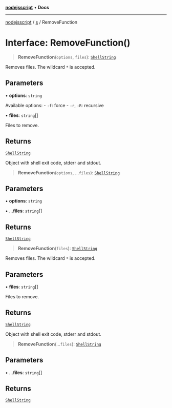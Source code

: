 [**nodejsscript**](../../../README.md) • **Docs**

***

[nodejsscript](../../../README.md) / [s](../README.md) / RemoveFunction

# Interface: RemoveFunction()

> **RemoveFunction**(`options`, `files`): [`ShellString`](../type-aliases/ShellString.md)

Removes files. The wildcard `*` is accepted.

## Parameters

• **options**: `string`

Available options:
       - `-f`: force
       - `-r`, `-R`: recursive

• **files**: `string`[]

Files to remove.

## Returns

[`ShellString`](../type-aliases/ShellString.md)

Object with shell exit code, stderr and stdout.

> **RemoveFunction**(`options`, ...`files`): [`ShellString`](../type-aliases/ShellString.md)

## Parameters

• **options**: `string`

• ...**files**: `string`[]

## Returns

[`ShellString`](../type-aliases/ShellString.md)

> **RemoveFunction**(`files`): [`ShellString`](../type-aliases/ShellString.md)

Removes files. The wildcard `*` is accepted.

## Parameters

• **files**: `string`[]

Files to remove.

## Returns

[`ShellString`](../type-aliases/ShellString.md)

Object with shell exit code, stderr and stdout.

> **RemoveFunction**(...`files`): [`ShellString`](../type-aliases/ShellString.md)

## Parameters

• ...**files**: `string`[]

## Returns

[`ShellString`](../type-aliases/ShellString.md)
